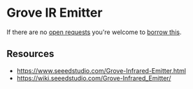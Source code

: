 # Grove IR Emitter
If there are no [open requests](../../../../issues?q=is%3Aissue+is%3Aopen+%22Grove+IR+Emitter%22+in%3Atitle) you're welcome to [borrow this](../../../../issues/new?title=Borrow+request+for+Grove+IR+Emitter&body=1+piece+of+%5Bthis%5D%28..%2Fblob%2Fmain%2F.%2FHardware%2FActuators%2FGrove_IR_Emitter.md%29+for+~2+weeks.).

## Resources
- https://www.seeedstudio.com/Grove-Infrared-Emitter.html
- https://wiki.seeedstudio.com/Grove-Infrared_Emitter/
